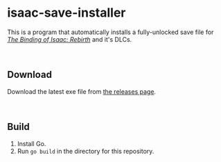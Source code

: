 # isaac-save-installer

This is a program that automatically installs a fully-unlocked save file for *[The Binding of Isaac: Rebirth](https://store.steampowered.com/app/250900/The_Binding_of_Isaac_Rebirth/)* and it's DLCs.

<br />

## Download

Download the latest exe file from [the releases page](https://github.com/Zamiell/isaac-save-installer/releases).

<br />

## Build

1) Install Go.
2) Run `go build` in the directory for this repository.
